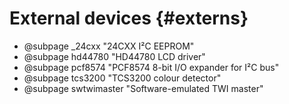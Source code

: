 
External devices {#externs}
================

 * @subpage _24cxx "24CXX I²C EEPROM"
 * @subpage hd44780 "HD44780 LCD driver"
 * @subpage pcf8574 "PCF8574 8-bit I/O expander for I²C bus"
 * @subpage tcs3200 "TCS3200 colour detector"
 * @subpage swtwimaster "Software-emulated TWI master"
